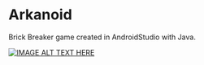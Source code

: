 # Arkanoid

Brick Breaker game created in AndroidStudio with Java. 


[![IMAGE ALT TEXT HERE](https://scontent-frt3-2.xx.fbcdn.net/v/t1.15752-9/94975044_2589588494654944_572390317307723776_n.png?_nc_cat=101&_nc_sid=b96e70&_nc_ohc=trCSyK9zSSoAX-lOhAe&_nc_ht=scontent-frt3-2.xx&oh=80c116174356e4fe444d5007ee729f29&oe=5ECEA86D)]()

